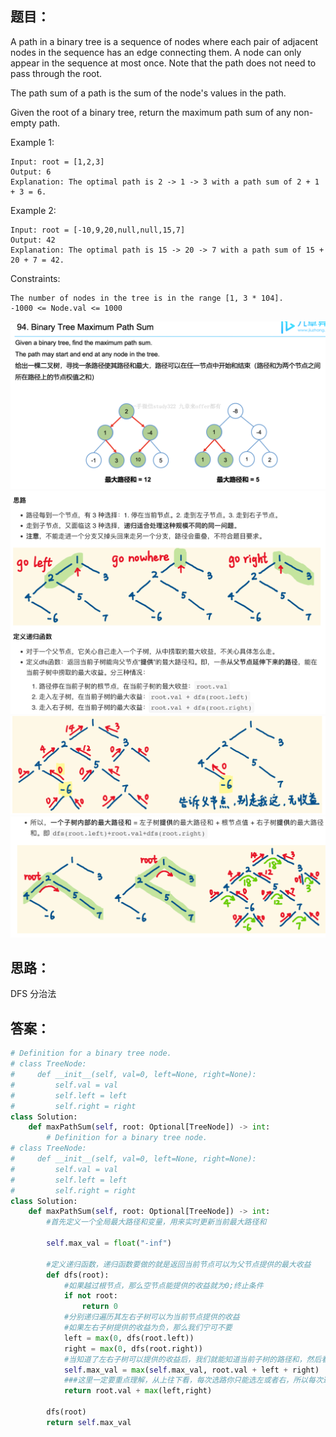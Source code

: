 ## 题目：
A path in a binary tree is a sequence of nodes where each pair of adjacent nodes in the sequence has an edge connecting them. A node can only appear in the sequence at most once. Note that the path does not need to pass through the root.

The path sum of a path is the sum of the node's values in the path.

Given the root of a binary tree, return the maximum path sum of any non-empty path.


Example 1:
```
Input: root = [1,2,3]
Output: 6
Explanation: The optimal path is 2 -> 1 -> 3 with a path sum of 2 + 1 + 3 = 6.
```
Example 2:
```
Input: root = [-10,9,20,null,null,15,7]
Output: 42
Explanation: The optimal path is 15 -> 20 -> 7 with a path sum of 15 + 20 + 7 = 42.
``` 
Constraints:
```
The number of nodes in the tree is in the range [1, 3 * 104].
-1000 <= Node.val <= 1000
```
![c](https://github.com/SSRRBB/Leetcode/blob/main/Images/110.png)
![c](https://github.com/SSRRBB/Leetcode/blob/main/Images/355.png)
![c](https://github.com/SSRRBB/Leetcode/blob/main/Images/356.png)
![c](https://github.com/SSRRBB/Leetcode/blob/main/Images/357.png)
## 思路：
DFS 分治法

## 答案：
```python
# Definition for a binary tree node.
# class TreeNode:
#     def __init__(self, val=0, left=None, right=None):
#         self.val = val
#         self.left = left
#         self.right = right
class Solution:
    def maxPathSum(self, root: Optional[TreeNode]) -> int:
        # Definition for a binary tree node.
# class TreeNode:
#     def __init__(self, val=0, left=None, right=None):
#         self.val = val
#         self.left = left
#         self.right = right
class Solution:
    def maxPathSum(self, root: Optional[TreeNode]) -> int:
        #首先定义一个全局最大路径和变量，用来实时更新当前最大路径和
   
        self.max_val = float("-inf")
    
        #定义递归函数，递归函数要做的就是返回当前节点可以为父节点提供的最大收益
        def dfs(root):
            #如果越过根节点，那么空节点能提供的收益就为0;终止条件
            if not root:
                return 0 
            #分别递归遍历其左右子树可以为当前节点提供的收益
            #如果左右子树提供的收益为负，那么我们宁可不要
            left = max(0, dfs(root.left))
            right = max(0, dfs(root.right))
            #当知道了左右子树可以提供的收益后，我们就能知道当前子树的路径和，然后看是否足以更新max_val
            self.max_val = max(self.max_val, root.val + left + right)
            ###这里一定要重点理解，从上往下看，每次选路你只能选左或者右，所以每次递归返回的其实是当前节点可以为父节点提供的收益
            return root.val + max(left,right)
        
        dfs(root)
        return self.max_val
    
     

```

